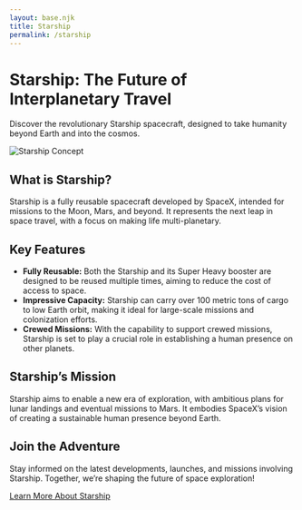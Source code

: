 ```yaml
---
layout: base.njk
title: Starship
permalink: /starship
---
```


# Starship: The Future of Interplanetary Travel

Discover the revolutionary Starship spacecraft, designed to take humanity beyond Earth and into the cosmos.

![Starship Concept](/assets/images/starship.jpeg)

## What is Starship?

Starship is a fully reusable spacecraft developed by SpaceX, intended for missions to the Moon, Mars, and beyond. It represents the next leap in space travel, with a focus on making life multi-planetary.

## Key Features

- **Fully Reusable:** Both the Starship and its Super Heavy booster are designed to be reused multiple times, aiming to reduce the cost of access to space.
- **Impressive Capacity:** Starship can carry over 100 metric tons of cargo to low Earth orbit, making it ideal for large-scale missions and colonization efforts.
- **Crewed Missions:** With the capability to support crewed missions, Starship is set to play a crucial role in establishing a human presence on other planets.

## Starship’s Mission

Starship aims to enable a new era of exploration, with ambitious plans for lunar landings and eventual missions to Mars. It embodies SpaceX’s vision of creating a sustainable human presence beyond Earth.

## Join the Adventure

Stay informed on the latest developments, launches, and missions involving Starship. Together, we’re shaping the future of space exploration!

<a href="https://www.spacex.com/vehicles/starship/" target="_blank">Learn More About Starship</a>


